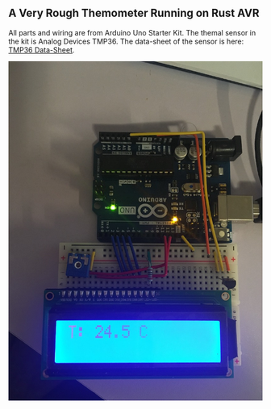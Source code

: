 ## A Very Rough Themometer Running on Rust AVR

All parts and wiring are from Arduino Uno Starter Kit. The themal sensor in the kit is Analog Devices TMP36. The data-sheet of the sensor is here:
[TMP36 Data-Sheet](https://www.analog.com/media/en/technical-documentation/data-sheets/TMP35_36_37.pdf).

![alt text](https://github.com/yuanyuan2100/Arduino-Uno-Themometer/blob/master/arduino_thermometer.jpg?raw=true)